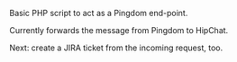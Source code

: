 Basic PHP script to act as a Pingdom end-point.

Currently forwards the message from Pingdom to HipChat.

Next: create a JIRA ticket from the incoming request, too.